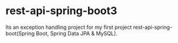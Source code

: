 # rest-api-spring-boot3
Its an exception handling project for my first project rest-api-spring-boot(Spring Boot, Spring Data JPA & MySQL).
